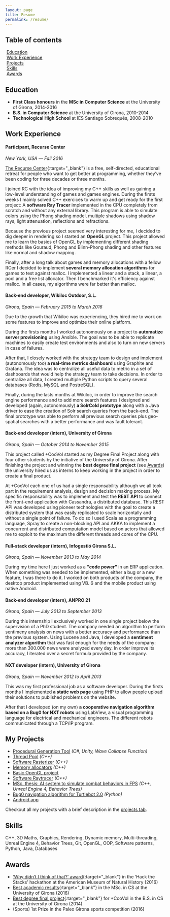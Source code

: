 ```yaml
---
layout: page
title: Resume
permalink: /resume/
---
```


## Table of contents
&nbsp;[Education](https://mtrebi.github.io/resume/#education)  <br/> 
&nbsp;[Work Experience](https://mtrebi.github.io/resume/#work-experience)  <br/> 
&nbsp;[Projects](https://mtrebi.github.io/resume/#projects)  <br/> 
&nbsp;[Skills](https://mtrebi.github.io/resume/#skills)  <br/> 
&nbsp;[Awards](https://mtrebi.github.io/resume/#awards)  <br/> 


## Education

- __First Class honours__ in the __MSc in Computer Science__ at the University of Girona, 2014-2016
- __B.S. in Computer Science__ at the University of Girona, 2010-2014
- __Technological High School__ at IES Santiago Sobrequés, 2008-2010

## Work Experience

#### Participant, Recurse Center
_New York, USA — Fall 2016_

[The Recurse Center](https://www.recurse.com/){:target="_blank"} is a free, self-directed, educational retreat for people who want to get better at programming, whether they’ve been coding for three decades or three months.

I joined RC with the idea of improving my C++ skills as well as gaining a low-level understanding of games and games engines. During the firsts weeks I mainly solved C++ exercices to warm up and get ready for the first project: A __software Ray Tracer__ implemented in the CPU completely from scratch and without any external library. This program is able to simulate colors using the Phong shading model, multiple shadows using shadow rays, light attenuation, reflections and refractions.

Because the previous project seemed very interesting for me, I decided to dig deeper in rendering so I started an __OpenGL__ project. This project allowed me to learn the basics of OpenGL by implementing different shading methods like Gouraud, Phong and Blinn-Phong shading and other features like normal and shadow mapping.

Finally, after a long talk about games and memory allocations with a fellow RCer I decided to implement __several memory allocation algorithms__ for games to test against malloc. I implemented a linear and a stack, a linear, a pool and a free list allocator. Then I benchmarked it's efficiency against malloc. In all cases, my algorithms were far better than malloc.

#### Back-end developer, Wikiloc Outdoor, S.L.
_Girona, Spain — February 2015 to March 2016_

Due to the growth that Wikiloc was experiencing, they hired me to work on some features to improve and optimize their online platform. 

During the firsts months I worked autonomously on a project to __automatize server provisioning__ using Ansible. The goal was to be able to replicate machines to easily create test environments and also to turn on new servers in case of failures.

After that, I closely worked with the strategy team to design and implement (autonomously too) __a real-time metrics dashboard__ using Graphite and Grafana. The idea was to centralize all useful data to metric in a set of dashboards that would help the strategy team to take decisions. In order to centralize all data, I created multiple Python scripts to query several databases (Redis, MySQL and PostreSQL).

Finally, during the lasts months at Wikiloc, in order to improve the search engine performance and to add more search features I designed and developed (again, autonomously) __a SolrCold prototype__ along with a Java driver to ease the creation of Solr search queries from the back-end. The final prototype was able to perform all previous search queries plus geo-spatial searches with a better performance and was fault tolerant. 

#### Back-end developer (intern), University of Girona
_Girona, Spain — October 2014 to November 2015_

This project called +CooVol  started as my Degree Final Project along with four other students by the initiative of the University of Girona. After finishing the project and winning the __best degree final project__ (see [Awards](https://mtrebi.github.io/resume/#awards)) the university hired us as interns to keep working in the project in order to create a final product.

At +CooVol each one of us had a single responsability although we all took part in the requirement analysis, design and decision making process. My specific responsability was to implement and test the __REST API__ to connect the front-end application with Cassandra, a distributed database. This REST API was developed using pioneer technologies with the goal to create a distributed system that was easily replicated to scale horizontally and without a single point of failure. To do so I used Scala as a programming language, Spray to create a non-blocking API and AKKA to implement a concurrent and distributed computation model based on actors that allowed me to exploit to the maximum the different threads and cores of the CPU. 

#### Full-stack developer (intern), Infogestió Girona S.L.
_Girona, Spain — November 2013 to May 2014_

During my time here I just worked as a __"code power"__ in an ERP application. When something was needed to be implemented, either a bug or a new feature, I was there to do it. I worked on both products of the company, the desktop product implemented using VB. 6 and the mobile product using native Android.

#### Back-end developer (intern), ANPRO 21
_Girona, Spain — July 2013 to September 2013_

During this internship I exclusively worked in one single project below the supervision of a PhD student. The company needed an algorithm to perform sentimeny analysis on news with a better accuracy and performance than the previous system. Using Lucene and Java, I developed a __sentiment analyzer algorithm__ that was fast enough for the needs of the company: more than 300.000 news were analyzed every day. In order improve its accuracy, I iterated over a secret formula provided by the company.

#### NXT developer (intern), University of Girona
_Girona, Spain — November 2012 to April 2013_

This was my first professional job as a software developer. During the firsts months I implemented __a static web page__ using PHP to allow people upload their solutions to published problems on the website.

After that I developed (on my own) __a cooperative navigation algorithm based on a Bug0 for NXT robots__ using LabView, a visual programming language for electrical and mechanical engineers. The different robots communicated through a TCP/IP program.


## My Projects

- [Procedural Generation Tool](https://mtrebi.github.io/projects/#procedural-generation-using-wcf-in-progress) _(C#, Unity, Wave Collapse Function)_
- [Thread Pool](https://mtrebi.github.io/projects/#thread-pool) _(C++)_
- [Software Rasterizer](https://mtrebi.github.io/projects/#software-rasterizer) _(C++)_
- [Memory allocators](https://mtrebi.github.io/projects/#memory-allocators) _(C++)_
- [Basic OpenGL project](https://mtrebi.github.io/projects/#basic-opengl-project)
- [Software Raytracer](https://mtrebi.github.io/projects/#software-raytracer) _(C++)_
- [MSc. thesis: AI system to simulate combat behaviors in FPS](https://mtrebi.github.io/projects/#msc-thesis-ai-system-to-simulate-combat-behaviors-in-fps) _(C++, Unreal Engine 4, Behavior Trees)_
- [Bug0 navigation algorithm for Turtlebot 2.0](https://mtrebi.github.io/projects/#bug0-navigation-algorithm-for-turtlebot-20) _(Python)_
- [Android app](https://mtrebi.github.io/projects/#android-app-to-vote-for-the-9n-catalonian-referendum)


Checkout all my projects with a brief description in the [projects tab](https://mtrebi.github.io/projects/).

## Skills

C++, 3D Maths, Graphics, Rendering, Dynamic memory, Multi-threading, Unreal Engine 4, Behavior Trees, Git, OpenGL, OOP, Software patterns, Python, Java, Databases

## Awards

- [‘Why didn’t I think of that?’ award](http://lj.libraryjournal.com/2016/12/technology/american-museum-of-natural-history-hackathon-tackles-21st-century-library-challenges/#_){:target="_blank"} in the ‘Hack the Stacks’ hackathon at the American Museum of Natural History (2016)
- [Best academic results](http://enginyeriainformatica.cat/?p=19213){:target="_blank"} in the MSc. in CS at the University of Girona (2016)
- [Best degree final project](http://www.diaridegirona.cat/cultura/2015/07/01/projecte-dordenacio-urbana-figueres-premi/732359.html){:target="_blank"} for +CooVol in the B.S. in CS at the University of Girona (2014)
- (Sports) 1st Prize in the Paleo Girona sports competition (2016)


